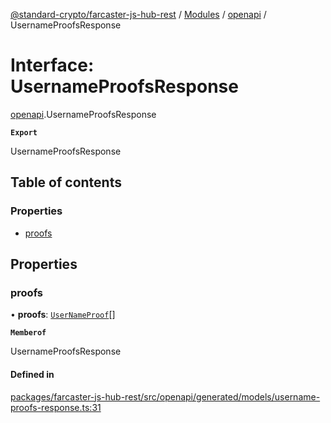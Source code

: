 [@standard-crypto/farcaster-js-hub-rest](../README.md) / [Modules](../modules.md) / [openapi](../modules/openapi.md) / UsernameProofsResponse

# Interface: UsernameProofsResponse

[openapi](../modules/openapi.md).UsernameProofsResponse

**`Export`**

UsernameProofsResponse

## Table of contents

### Properties

- [proofs](openapi.UsernameProofsResponse.md#proofs)

## Properties

### proofs

• **proofs**: [`UserNameProof`](openapi.UserNameProof.md)[]

**`Memberof`**

UsernameProofsResponse

#### Defined in

[packages/farcaster-js-hub-rest/src/openapi/generated/models/username-proofs-response.ts:31](https://github.com/standard-crypto/farcaster-js/blob/main/packages/farcaster-js-hub-rest/src/openapi/generated/models/username-proofs-response.ts#L31)
